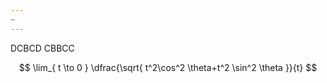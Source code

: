 ```yaml
---
~
---
```


DCBCD
CBBCC

$$
\lim_{ t \to 0 } \dfrac{\sqrt{ t^2\cos^2 \theta+t^2 \sin^2 \theta }}{t} 
$$